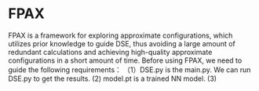 # FPAX
FPAX is a framework for exploring approximate configurations, which utilizes prior knowledge to guide DSE, thus avoiding a large amount of redundant calculations and achieving high-quality approximate configurations in a short amount of time.
Before using FPAX, we need to guide the following requirements：
（1）DSE.py is the main.py. We can run DSE.py to get the results.
 (2) model.pt is a trained NN model.
 (3) 
